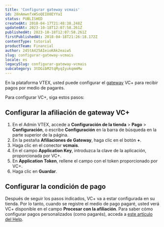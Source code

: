 ```yaml
---
title: 'Configurar gateway vcmais'
id: 28nAmwnfxWSoQEIO8EYYaI
status: PUBLISHED
createdAt: 2018-04-17T21:48:38.248Z
updatedAt: 2023-10-18T12:07:58.261Z
publishedAt: 2023-10-18T12:07:58.261Z
firstPublishedAt: 2018-04-18T21:26:18.172Z
contentType: tutorial
productTeam: Financial
author: 245tA425AIeioKAk2eaiwS
slug: configurar-gateway-vcmais
locale: es
legacySlug: configurar-gateway-vcmais
subcategory: 3tDGibM2tqMyqIyukqmmMw
---
```


En la plataforma VTEX, usted puede configurar el [gateway](/es/tutorial/que-es-un-gateway-de-pagos) VC+ para recibir pagos por medio de pagarés.

Para configurar VC+, siga estos pasos:

## Configurar la afiliación de gateway VC+
1. En el Admin VTEX, accede a **Configuración de la tienda** > **Pago** > **Configuración**, o escribe **Configuración** en la barra de búsqueda en la parte superior de la página.
2. En la pestaña __Afiliaciones de Gateway__, haga clic en el botón __+__.
3. Haga clic en el conector __vcmais__.
4. En el campo __Application Key__, introduzca la clave de la aplicación, proporcionada por VC+.
5. En __Application Token__, rellene el campo con el token proporcionado por VC+.
6. Haga clic en __Guardar__.

## Configurar la condición de pago
Después de seguir los pasos indicados, VC+ va a estar configurada en su tienda. Por lo tanto, cuando se registre el medio de pago pagaré, usted verá VC+ disponible en el campo __Procesar con la afiliación__. Para saber cómo configurar pagos personalizados (como pagarés), acceda a [este artículo del Help](/es/tutorial/como-configurar-pagamento-personalizado).
